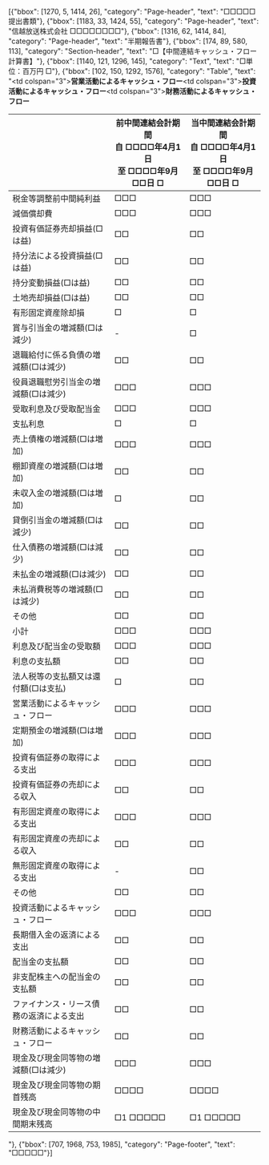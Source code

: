 [{"bbox": [1270, 5, 1414, 26], "category": "Page-header", "text": "□□□□□提出書類"}, {"bbox": [1183, 33, 1424, 55], "category": "Page-header", "text": "信越放送株式会社 □□□□□□□□"}, {"bbox": [1316, 62, 1414, 84], "category": "Page-header", "text": "半期報告書"}, {"bbox": [174, 89, 580, 113], "category": "Section-header", "text": "□【中間連結キャッシュ・フロー計算書】"}, {"bbox": [1140, 121, 1296, 145], "category": "Text", "text": "□単位：百万円 □"}, {"bbox": [102, 150, 1292, 1576], "category": "Table", "text": "<table><thead><tr><th></th><th>前中間連結会計期間<br>自 □□□□年4月1日<br>至 □□□□年9月□□日 □</th><th>当中間連結会計期間<br>自 □□□□年4月1日<br>至 □□□□年9月□□日 □</th></tr></thead><tbody><tr><td colspan=\"3\"><strong>営業活動によるキャッシュ・フロー</strong></td></tr><tr><td>税金等調整前中間純利益</td><td>□□□</td><td>□□□</td></tr><tr><td>減価償却費</td><td>□□□</td><td>□□□</td></tr><tr><td>投資有価証券売却損益(□は益)</td><td>□□</td><td>□□</td></tr><tr><td>持分法による投資損益(□は益)</td><td>□□</td><td>□□</td></tr><tr><td>持分変動損益(□は益)</td><td>□□</td><td>□□</td></tr><tr><td>土地売却損益(□は益)</td><td>□□</td><td>□□</td></tr><tr><td>有形固定資産除却損</td><td>□</td><td>□</td></tr><tr><td>賞与引当金の増減額(□は減少)</td><td>-</td><td>□</td></tr><tr><td>退職給付に係る負債の増減額(□は減少)</td><td>□□</td><td>□□</td></tr><tr><td>役員退職慰労引当金の増減額(□は減少)</td><td>□□□</td><td>□□□</td></tr><tr><td>受取利息及び受取配当金</td><td>□□□</td><td>□□□</td></tr><tr><td>支払利息</td><td>□</td><td>□</td></tr><tr><td>売上債権の増減額(□は増加)</td><td>□□□</td><td>□□□</td></tr><tr><td>棚卸資産の増減額(□は増加)</td><td>□□</td><td>□□</td></tr><tr><td>未収入金の増減額(□は増加)</td><td>□</td><td>□□</td></tr><tr><td>貸倒引当金の増減額(□は減少)</td><td>□□</td><td>□□</td></tr><tr><td>仕入債務の増減額(□は減少)</td><td>□□</td><td>□□</td></tr><tr><td>未払金の増減額(□は減少)</td><td>□□</td><td>□□</td></tr><tr><td>未払消費税等の増減額(□は減少)</td><td>□□</td><td>□□</td></tr><tr><td>その他</td><td>□□</td><td>□□</td></tr><tr><td>小計</td><td>□□□</td><td>□□□</td></tr><tr><td>利息及び配当金の受取額</td><td>□□□</td><td>□□□</td></tr><tr><td>利息の支払額</td><td>□□</td><td>□□</td></tr><tr><td>法人税等の支払額又は還付額(□は支払)</td><td>□</td><td>□□</td></tr><tr><td>営業活動によるキャッシュ・フロー</td><td>□□□</td><td>□□□</td></tr><tr><td colspan=\"3\"><strong>投資活動によるキャッシュ・フロー</strong></td></tr><tr><td>定期預金の増減額(□は増加)</td><td>□□□</td><td>□□□</td></tr><tr><td>投資有価証券の取得による支出</td><td>□□□</td><td>□□□</td></tr><tr><td>投資有価証券の売却による収入</td><td>□□</td><td>□□</td></tr><tr><td>有形固定資産の取得による支出</td><td>□□□</td><td>□□□</td></tr><tr><td>有形固定資産の売却による収入</td><td>□□</td><td>□□</td></tr><tr><td>無形固定資産の取得による支出</td><td>-</td><td>□□</td></tr><tr><td>その他</td><td>□□</td><td>□□</td></tr><tr><td>投資活動によるキャッシュ・フロー</td><td>□□□</td><td>□□□</td></tr><tr><td colspan=\"3\"><strong>財務活動によるキャッシュ・フロー</strong></td></tr><tr><td>長期借入金の返済による支出</td><td>□□</td><td>□□</td></tr><tr><td>配当金の支払額</td><td>□□</td><td>□□</td></tr><tr><td>非支配株主への配当金の支払額</td><td>□□</td><td>□□</td></tr><tr><td>ファイナンス・リース債務の返済による支出</td><td>□□</td><td>□□</td></tr><tr><td>財務活動によるキャッシュ・フロー</td><td>□□</td><td>□□</td></tr><tr><td>現金及び現金同等物の増減額(□は減少)</td><td>□□□</td><td>□□□</td></tr><tr><td>現金及び現金同等物の期首残高</td><td>□□□□</td><td>□□□□</td></tr><tr><td>現金及び現金同等物の中間期末残高</td><td>□1 □□□□□</td><td>□1 □□□□□</td></tr></tbody></table>"}, {"bbox": [707, 1968, 753, 1985], "category": "Page-footer", "text": "□□□□□"}]